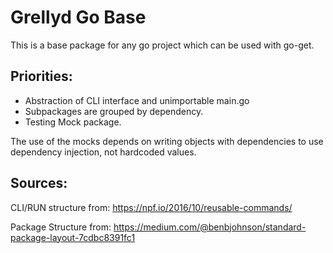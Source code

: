 # Grellyd Go Base

This is a base package for any go project which can be used with go-get.

## Priorities:
 - Abstraction of CLI interface and unimportable main.go
 - Subpackages are grouped by dependency.
 - Testing Mock package.

The use of the mocks depends on writing objects with dependencies to use dependency injection, not hardcoded values.

## Sources:

CLI/RUN structure from: https://npf.io/2016/10/reusable-commands/

Package Structure from: https://medium.com/@benbjohnson/standard-package-layout-7cdbc8391fc1
